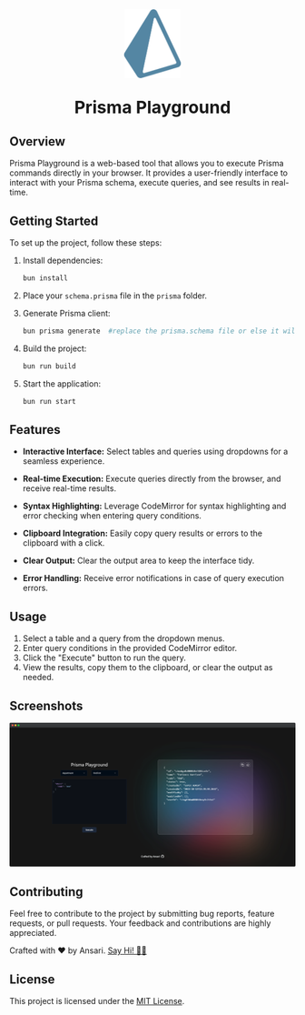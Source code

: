 <div align="center">
<img src="./public/logo.svg" width=100/>
 <p style="font-size:30px;font-weight:bold">Prisma Playground</p>
</div>

## Overview

Prisma Playground is a web-based tool that allows you to execute Prisma commands directly in your browser. It provides a user-friendly interface to interact with your Prisma schema, execute queries, and see results in real-time.

## Getting Started

To set up the project, follow these steps:

1. Install dependencies:

   ```bash
   bun install
   ```

2. Place your `schema.prisma` file in the `prisma` folder.

3. Generate Prisma client:

   ```bash
   bun prisma generate  #replace the prisma.schema file or else it will inititate with example.db
   ```

4. Build the project:

   ```bash
   bun run build
   ```

5. Start the application:

   ```bash
   bun run start
   ```

## Features

- **Interactive Interface:** Select tables and queries using dropdowns for a seamless experience.

- **Real-time Execution:** Execute queries directly from the browser, and receive real-time results.

- **Syntax Highlighting:** Leverage CodeMirror for syntax highlighting and error checking when entering query conditions.

- **Clipboard Integration:** Easily copy query results or errors to the clipboard with a click.

- **Clear Output:** Clear the output area to keep the interface tidy.

- **Error Handling:** Receive error notifications in case of query execution errors.

## Usage

1. Select a table and a query from the dropdown menus.
2. Enter query conditions in the provided CodeMirror editor.
3. Click the "Execute" button to run the query.
4. View the results, copy them to the clipboard, or clear the output as needed.

## Screenshots
![screenshots](./public/screenshot.png)

## Contributing

Feel free to contribute to the project by submitting bug reports, feature requests, or pull requests. Your feedback and contributions are highly appreciated.

Crafted with ❤️ by Ansari. [Say Hi! 👋🏻](https://twitter.com/am5orry)

## License

This project is licensed under the [MIT License](LICENSE).

